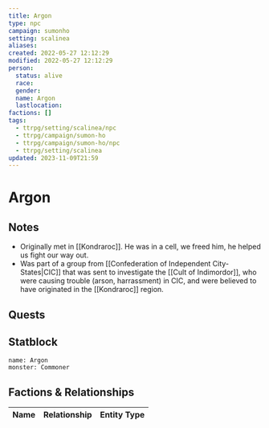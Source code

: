 ```yaml
---
title: Argon
type: npc
campaign: sumonho
setting: scalinea
aliases: 
created: 2022-05-27 12:12:29
modified: 2022-05-27 12:12:29
person:
  status: alive
  race: 
  gender: 
  name: Argon
  lastlocation: 
factions: []
tags:
  - ttrpg/setting/scalinea/npc
  - ttrpg/campaign/sumon-ho
  - ttrpg/campaign/sumon-ho/npc
  - ttrpg/setting/scalinea
updated: 2023-11-09T21:59
---
```


# Argon

## Notes

- Originally met in [[Kondraroc]]. He was in a cell, we freed him, he helped us fight our way out.
- Was part of a group from [[Confederation of Independent City-States|CIC]] that was sent to investigate the [[Cult of Indimordor]], who were causing trouble (arson, harrassment) in CIC, and were believed to have originated in the [[Kondraroc]] region.

## Quests


## Statblock

```statblock
name: Argon
monster: Commoner
```


## Factions & Relationships
| Name | Relationship | Entity Type |
| ---- |:------------:| ----------- |
